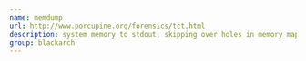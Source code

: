 ```yaml
---
name: memdump
url: http://www.porcupine.org/forensics/tct.html
description: system memory to stdout, skipping over holes in memory maps. URL : http://www.porcupine.org/forensics/tct.html Groups : blackarch blackarch-forensic
group: blackarch
---
```

